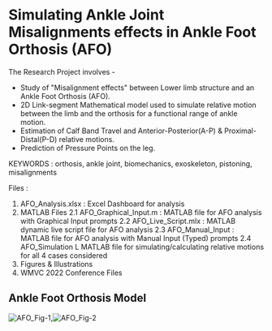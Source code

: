 # Simulating Ankle Joint Misalignments effects in Ankle Foot Orthosis (AFO)

The Research Project involves -
- Study of "Misalignment effects" between Lower limb structure and an Ankle Foot Orthosis (AFO).
- 2D Link-segment Mathematical model used to simulate relative motion between the limb and the orthosis for a functional range of ankle motion.
- Estimation of Calf Band Travel and Anterior-Posterior(A-P) & Proximal-Distal(P-D) relative motions.
- Prediction of Pressure Points on the leg.

KEYWORDS : orthosis, ankle joint, biomechanics, exoskeleton, pistoning, misalignments

Files :
  1. AFO_Analysis.xlsx : Excel Dashboard for analysis
  2. MATLAB Files
    2.1 AFO_Graphical_Input.m : MATLAB file for AFO analysis with Graphical Input prompts
    2.2 AFO_Live_Script.mlx : MATLAB dynamic live script file for AFO analysis
    2.3 AFO_Manual_Input : MATLAB file for AFO analysis with Manual Input (Typed) prompts
    2.4 AFO_Simulation L MATLAB file for simulating/calculating relative motions for all 4 cases considered
  3. Figures & Illustrations
  4. WMVC 2022 Conference Files

## Ankle Foot Orthosis Model

![AFO_Fig-1](https://user-images.githubusercontent.com/68963724/138945773-5bd56f58-fe18-44ed-bec2-d754b8672607.png),![AFO_Fig-2](https://user-images.githubusercontent.com/68963724/138945778-084144de-afb1-4e31-9920-869351d580f1.png)
